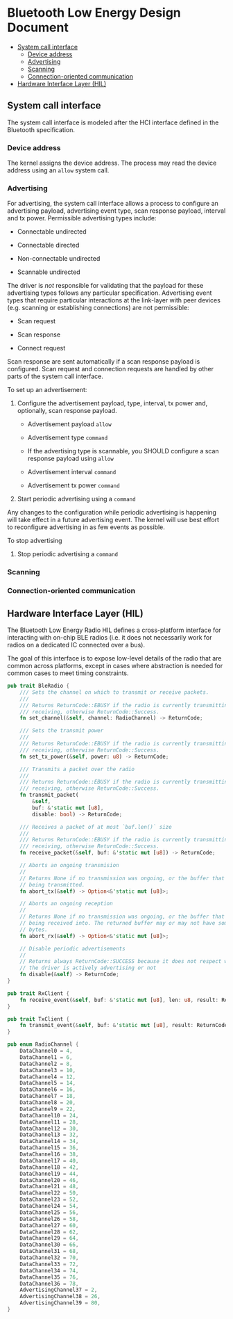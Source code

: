 Bluetooth Low Energy Design Document
====================================

<!-- npm i -g markdown-toc; markdown-toc -i BluetoothLEStack.md -->

<!-- toc -->

- [System call interface](#system-call-interface)
  * [Device address](#device-address)
  * [Advertising](#advertising)
  * [Scanning](#scanning)
  * [Connection-oriented communication](#connection-oriented-communication)
- [Hardware Interface Layer (HIL)](#hardware-interface-layer-hil)

<!-- tocstop -->

## System call interface

The system call interface is modeled after the HCI interface defined in the
Bluetooth specification.

### Device address

The kernel assigns the device address. The process may read the device address
using an `allow` system call.

### Advertising

For advertising, the system call interface allows a process to configure an
advertising payload, advertising event type, scan response payload, interval and
tx power. Permissible advertising types include:

  * Connectable undirected

  * Connectable directed

  * Non-connectable undirected

  * Scannable undirected

The driver is _not_ responsible for validating that the payload for these
advertising types follows any particular specification. Advertising event types
that require particular interactions at the link-layer with peer devices (e.g.
scanning or establishing connections) are not permissible:

  * Scan request

  * Scan response

  * Connect request

Scan response are sent automatically if a scan response payload is configured.
Scan request and connection requests are handled by other parts of the system
call interface.

To set up an advertisement:

  1. Configure the advertisement payload, type, interval, tx power and,
     optionally, scan response payload.

     * Advertisement payload `allow`

     * Advertisement type `command`

     * If the advertising type is scannable, you SHOULD configure a scan
       response payload using `allow`

     * Advertisement interval `command`

     * Advertisement tx power `command`

  2. Start periodic advertising using a `command`

Any changes to the configuration while periodic advertising is happening will
take effect in a future advertising event. The kernel will use best effort to
reconfigure advertising in as few events as possible.

To stop advertising

  1. Stop periodic advertising a `command`

### Scanning

### Connection-oriented communication

## Hardware Interface Layer (HIL)

The Bluetooth Low Energy Radio HIL defines a cross-platform interface for
interacting with on-chip BLE radios (i.e. it does not necessarily work for
radios on a dedicated IC connected over a bus).

The goal of this interface is to expose low-level details of the radio that are
common across platforms, except in cases where abstraction is needed for common
cases to meet timing constraints.


```rust
pub trait BleRadio {
    /// Sets the channel on which to transmit or receive packets.
    ///
    /// Returns ReturnCode::EBUSY if the radio is currently transmitting or
    /// receiving, otherwise ReturnCode::Success.
    fn set_channel(&self, channel: RadioChannel) -> ReturnCode;

    /// Sets the transmit power
    ///
    /// Returns ReturnCode::EBUSY if the radio is currently transmitting or
    /// receiving, otherwise ReturnCode::Success.
    fn set_tx_power(&self, power: u8) -> ReturnCode;

    /// Transmits a packet over the radio
    ///
    /// Returns ReturnCode::EBUSY if the radio is currently transmitting or
    /// receiving, otherwise ReturnCode::Success.
    fn transmit_packet(
        &self,
        buf: &'static mut [u8],
        disable: bool) -> ReturnCode;

    /// Receives a packet of at most `buf.len()` size
    ///
    /// Returns ReturnCode::EBUSY if the radio is currently transmitting or
    /// receiving, otherwise ReturnCode::Success.
    fn receive_packet(&self, buf: &'static mut [u8]) -> ReturnCode;

    // Aborts an ongoing transmision
    //
    // Returns None if no transmission was ongoing, or the buffer that was
    // being transmitted.
    fn abort_tx(&self) -> Option<&'static mut [u8]>;

    // Aborts an ongoing reception
    //
    // Returns None if no transmission was ongoing, or the buffer that was //
    // being received into. The returned buffer may or may not have some populated
    // bytes.
    fn abort_rx(&self) -> Option<&'static mut [u8]>;

    // Disable periodic advertisements
    //
    // Returns always ReturnCode::SUCCESS because it does not respect whether
    // the driver is actively advertising or not
    fn disable(&self) -> ReturnCode;
}

pub trait RxClient {
    fn receive_event(&self, buf: &'static mut [u8], len: u8, result: ReturnCode);
}

pub trait TxClient {
    fn transmit_event(&self, buf: &'static mut [u8], result: ReturnCode);
}

pub enum RadioChannel {
    DataChannel0 = 4,
    DataChannel1 = 6,
    DataChannel2 = 8,
    DataChannel3 = 10,
    DataChannel4 = 12,
    DataChannel5 = 14,
    DataChannel6 = 16,
    DataChannel7 = 18,
    DataChannel8 = 20,
    DataChannel9 = 22,
    DataChannel10 = 24,
    DataChannel11 = 28,
    DataChannel12 = 30,
    DataChannel13 = 32,
    DataChannel14 = 34,
    DataChannel15 = 36,
    DataChannel16 = 38,
    DataChannel17 = 40,
    DataChannel18 = 42,
    DataChannel19 = 44,
    DataChannel20 = 46,
    DataChannel21 = 48,
    DataChannel22 = 50,
    DataChannel23 = 52,
    DataChannel24 = 54,
    DataChannel25 = 56,
    DataChannel26 = 58,
    DataChannel27 = 60,
    DataChannel28 = 62,
    DataChannel29 = 64,
    DataChannel30 = 66,
    DataChannel31 = 68,
    DataChannel32 = 70,
    DataChannel33 = 72,
    DataChannel34 = 74,
    DataChannel35 = 76,
    DataChannel36 = 78,
    AdvertisingChannel37 = 2,
    AdvertisingChannel38 = 26,
    AdvertisingChannel39 = 80,
}
```
